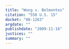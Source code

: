 ```yaml
---
title: "Wong v. Belmontes"
citation: "558 U.S. 15"
docket: "08-1263"
argdate: ""
publishdate: "2009-11-16"
justices: ""
summary: ""
---
```



